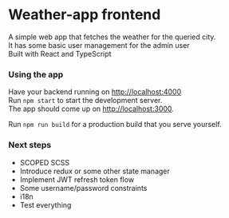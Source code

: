 # Weather-app frontend

A simple web app that fetches the weather for the queried city. <br />
It has some basic user management for the admin user <br />
Built with React and TypeScript

### Using the app
Have your backend running on [http://localhost:4000](http://localhost:4000) <br/>
Run  `npm start` to start the development server. <br/>
The app should come up on [http://localhost:3000](http://localhost:3000).

Run  `npm run build` for a production build that you serve yourself.

### Next steps
* SCOPED SCSS
* Introduce redux or some other state manager
* Implement JWT refresh token flow
* Some username/password constraints
* i18n
* Test everything
